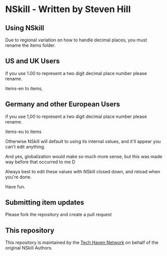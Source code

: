 # NSkill - Written by Steven Hill

## Using NSkill

Due to regional variation on how to handle decimal places, you must rename the items folder.

## US and UK Users

if you use 1.00 to represent a two digit decimal place number please rename.

items-en to items, 

## Germany and other European Users

if you use 1,00 to represent a two digit decimal place number please rename.

items-eu to items

Otherwise NSkill will default to using its internal values, and it'll appear you can't edit anything.

And yes, globalization would make so much more sense, but this was made way before that occurred to me D

Always best to edit these values with NSkill closed down, and reload when you're done.

Have fun.

## Submitting item updates

Please fork the repository and create a pull request

## This repository

This repository is maintained by the [Tech Haven Network](www.techhaven.org) on behalf of the original NSkill Authors.
